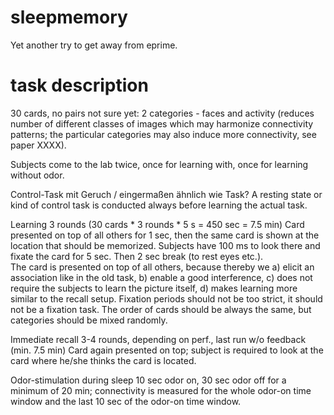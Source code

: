 sleepmemory
===========

Yet another try to get away from eprime.



task description
===========

30 cards, no pairs
not sure yet: 2 categories - faces and activity (reduces number of different classes of images which may harmonize connectivity patterns; the particular categories may also induce more connectivity, see paper XXXX).

Subjects come to the lab twice, once for learning with, once for learning without odor.

Control-Task			mit Geruch / eingermaßen ähnlich wie Task?
A resting state or kind of control task is conducted always before learning the actual task.

Learning			3 rounds (30 cards * 3 rounds * 5 s = 450 sec = 7.5 min)
Card presented on top of all others for 1 sec, then the same card is shown at the location that should be memorized. Subjects have 100 ms to look there and fixate the card for 5 sec. Then 2 sec break (to rest eyes etc.).  
The card is presented on top of all others, because thereby we a) elicit an association like in the old task, b) enable a good interference, c) does not require the subjects to learn the picture itself, d) makes learning more similar to the recall setup.
Fixation periods should not be too strict, it should not be a fixation task.
The order of cards should be always the same, but categories should be mixed randomly.

Immediate recall		3-4 rounds, depending on perf., last run w/o feedback (min. 7.5 min)
Card again presented on top; subject is required to look at the card where he/she thinks the card is located.

Odor-stimulation during sleep
10 sec odor on, 30 sec odor off for a minimum of 20 min; connectivity is measured for the whole odor-on time window and the last 10 sec of the odor-on time window.

